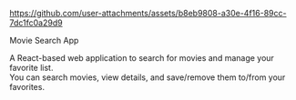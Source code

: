 https://github.com/user-attachments/assets/b8eb9808-a30e-4f16-89cc-7dc1fc0a29d9

Movie Search App

A React-based web application to search for movies and manage your favorite list.  
You can search movies, view details, and save/remove them to/from your favorites.  

